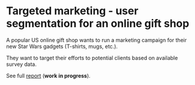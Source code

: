 Targeted marketing - user segmentation for an online gift shop
===

A popular US online gift shop wants to run a marketing campaign for their new Star Wars gadgets (T-shirts, mugs, etc.).

They want to target their efforts to potential clients based on available survey data.

See full [report](StarWarsSurvey.ipynb) (**work in progress**).
